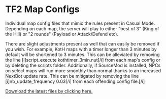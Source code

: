 # TF2 Map Configs
Individual map config files that mimic the rules present in Casual Mode. Depending on each map, the server will play to either "best of 3" (King of the Hill) or "2 rounds" (Payload or Attack/Defend etc). 

There are slight adjustments present as well that can easily be removed if you wish. For example, KotH maps with a timer longer than 3 minutes by default will be shortened to 3 minutes. This can be alleviated by removing the line [i]script_execute kothtimer_3min.nut[/i] from each map's config or by deleting the scripts folder. Additionally, if SourceMod is installed, NPCs on select maps will run more smoothly than normal thanks to an increased NextBot update rate. This can be mitigated by removing the line [i]nb_update_frequency 0.03[/i] from each offending config file.[/i]

[Download the latest files by clicking here.](https://github.com/aarmastah/mapconfigs/archive/refs/heads/main.zip)
